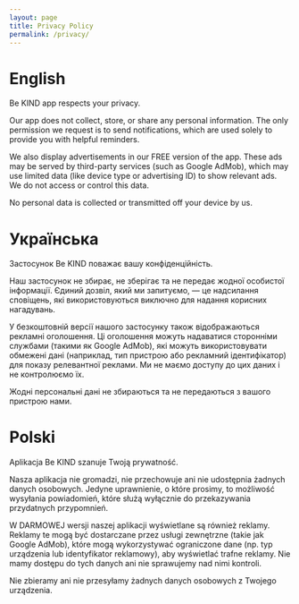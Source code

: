 ```yaml
---
layout: page
title: Privacy Policy
permalink: /privacy/
---
```


# English
Be KIND app respects your privacy.

Our app does not collect, store, or share any personal information. The only permission we request is to send notifications, which are used solely to provide you with helpful reminders.

We also display advertisements in our FREE version of the app. These ads may be served by third-party services (such as Google AdMob), which may use limited data (like device type or advertising ID) to show relevant ads. We do not access or control this data.

No personal data is collected or transmitted off your device by us.

# Українська
Застосунок Be KIND поважає вашу конфіденційність.

Наш застосунок не збирає, не зберігає та не передає жодної особистої інформації. Єдиний дозвіл, який ми запитуємо, — це надсилання сповіщень, які використовуються виключно для надання корисних нагадувань.

У безкоштовній версії нашого застосунку також відображаються рекламні оголошення. Ці оголошення можуть надаватися сторонніми службами (такими як Google AdMob), які можуть використовувати обмежені дані (наприклад, тип пристрою або рекламний ідентифікатор) для показу релевантної реклами. Ми не маємо доступу до цих даних і не контролюємо їх.

Жодні персональні дані не збираються та не передаються з вашого пристрою нами.

# Polski
Aplikacja Be KIND szanuje Twoją prywatność.

Nasza aplikacja nie gromadzi, nie przechowuje ani nie udostępnia żadnych danych osobowych. Jedyne uprawnienie, o które prosimy, to możliwość wysyłania powiadomień, które służą wyłącznie do przekazywania przydatnych przypomnień.

W DARMOWEJ wersji naszej aplikacji wyświetlane są również reklamy. Reklamy te mogą być dostarczane przez usługi zewnętrzne (takie jak Google AdMob), które mogą wykorzystywać ograniczone dane (np. typ urządzenia lub identyfikator reklamowy), aby wyświetlać trafne reklamy. Nie mamy dostępu do tych danych ani nie sprawujemy nad nimi kontroli.

Nie zbieramy ani nie przesyłamy żadnych danych osobowych z Twojego urządzenia.
